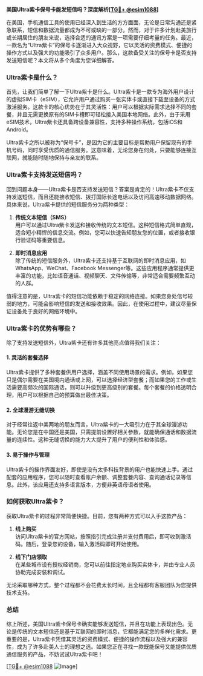 **美国Ultra紫卡保号卡能发短信吗？深度解析[[TG💪+ @esim1088](https://t.me/s/esim1088)]**

在美国，手机通信工具的使用已经深入到生活的方方面面，无论是日常沟通还是紧急联系，短信和数据流量都成为不可或缺的一部分。然而，对于许多计划赴美旅行或长期居住的朋友来说，选择合适的通讯方案是一项需要仔细考量的任务。最近，一款名为“Ultra紫卡”的保号卡逐渐进入大众视野，它以灵活的资费模式、便捷的操作方式以及强大的功能吸引了众多用户。那么，这款备受关注的保号卡是否支持发送短信呢？本文将从多个角度为您详细解答。

### Ultra紫卡是什么？

首先，让我们简单了解一下Ultra紫卡是什么。Ultra紫卡是一款专为海外用户设计的虚拟SIM卡（eSIM），它允许用户通过购买一张实体卡或直接下载至设备的方式激活服务。这款卡的核心优势在于其灵活性：用户可以根据实际需求选择不同的套餐，并且无需更换原有的SIM卡槽即可轻松接入美国本地网络。此外，由于采用eSIM技术，Ultra紫卡还具备跨设备兼容性，支持多种操作系统，包括iOS和Android。

Ultra紫卡之所以被称为“保号卡”，是因为它的主要目标是帮助用户保留现有的手机号码，同时享受优质的通信服务。这意味着，无论您身在何处，只要能够连接互联网，就能随时随地保持与亲友的联系。

### Ultra紫卡支持发送短信吗？

回到问题本身——Ultra紫卡是否支持发送短信？答案是肯定的！Ultra紫卡不仅支持发送短信，而且还能接收短信、拨打国际长途电话以及访问高速移动数据网络。具体来说，Ultra紫卡提供的短信服务分为两种类型：

1. **传统文本短信（SMS）**  
   用户可以通过Ultra紫卡发送和接收传统的文本短信。这种短信格式简单直观，适合短小精悍的信息交流。例如，您可以快速告知朋友您的位置，或者接收银行验证码等重要信息。

2. **即时消息应用**  
   除了传统的短信服务外，Ultra紫卡还支持基于互联网的即时消息应用，如WhatsApp、WeChat、Facebook Messenger等。这些应用程序通常提供更丰富的功能，比如语音通话、视频聊天、文件传输等，非常适合需要频繁互动的人群。

值得注意的是，Ultra紫卡的短信功能依赖于稳定的网络连接。如果您身处信号较弱的地方，可能会影响短信的发送和接收效果。因此，在使用过程中，建议尽量保证设备处于良好的网络环境中。

### Ultra紫卡的优势有哪些？

除了支持发送短信外，Ultra紫卡还有许多其他亮点值得我们关注：

#### 1. 灵活的套餐选择  
Ultra紫卡提供了多种套餐供用户选择，涵盖不同使用场景的需求。例如，如果您只是偶尔需要在美国境内通话或上网，可以选择经济型套餐；而如果您的工作或生活需要高频次的国际通话，则可以升级到更高级别的套餐。每个套餐的价格透明合理，用户可以根据自己的预算做出最佳决策。

#### 2. 全球漫游无缝切换  
对于经常往返中美两地的朋友而言，Ultra紫卡的一大吸引力在于其全球漫游功能。无论您是在中国还是美国，只需提前设置好相关参数，就能确保通话和数据流量的连续性。这种无缝切换的能力大大提升了用户的便利性和体验感。

#### 3. 易于操作与管理  
Ultra紫卡的操作界面友好，即使是没有太多科技背景的用户也能快速上手。通过配套的应用程序，您可以随时查看账户余额、调整套餐内容、查询通话记录等信息。此外，该应用还支持多语言版本，方便非英语母语者使用。

### 如何获取Ultra紫卡？

获取Ultra紫卡的过程非常简便快捷。目前，您有两种方式可以入手这款产品：

1. **线上购买**  
   访问Ultra紫卡的官方网站，按照指引完成注册并支付费用后，即可收到激活码。随后，登录您的设备，输入激活码即可开始使用。

2. **线下门店领取**  
   在某些城市设有授权经销商，您可以前往指定地点购买实体卡，并由专业人员协助完成安装和调试。

无论采取哪种方式，整个过程都不会花费太长时间，且全程都有客服团队为您提供技术支持。

### 总结

综上所述，美国Ultra紫卡保号卡确实能够发送短信，并且在功能上表现出色。无论是传统的文本短信还是基于互联网的即时消息，它都能满足您的多样化需求。更重要的是，Ultra紫卡凭借其灵活的资费模式、便捷的操作流程以及强大的兼容性，成为了许多赴美人士的理想之选。如果您正在寻找一款既能保号又能提供优质通信服务的产品，不妨试试Ultra紫卡吧！

[[TG💪+ @esim1088](https://t.me/s/esim1088) ![Image](https://i.postimg.cc/4NQfJmqS/Snipaste-2025-05-13-00-14-12.png)]